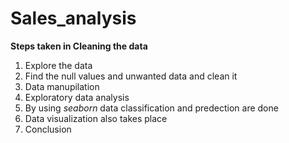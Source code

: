 # Sales_analysis
**Steps taken in Cleaning the data**</br>
1. Explore the data</br>
2. Find the null values and unwanted data and clean it</br>
3. Data manupilation</br>
4. Exploratory data analysis</br>
5. By using *seaborn* data classification and predection are done</br>
6. Data visualization also takes place</br>
7. Conclusion
